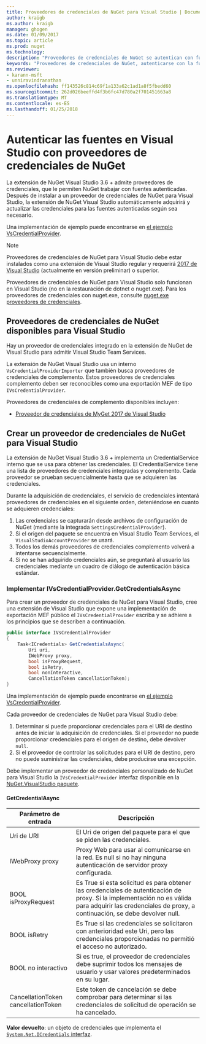 ```yaml
---
title: Proveedores de credenciales de NuGet para Visual Studio | Documentos de Microsoft
author: kraigb
ms.author: kraigb
manager: ghogen
ms.date: 01/09/2017
ms.topic: article
ms.prod: nuget
ms.technology: 
description: "Proveedores de credenciales de NuGet se autentican con fuentes de distribución al implementar la interfaz IVsCredentialProvider en una extensión de Visual Studio."
keywords: "Proveedores de credenciales de NuGet, autenticarse con la fuente, autenticar mediante la Galería de extensión de visual studio de NuGet"
ms.reviewer:
- karann-msft
- unniravindranathan
ms.openlocfilehash: ff143526c814c69f1a133a62c1ad1a8f5fbedd60
ms.sourcegitcommit: 262d026beeffd4f3b6fc47d780a2f701451663a8
ms.translationtype: MT
ms.contentlocale: es-ES
ms.lasthandoff: 01/25/2018
---
```

# <a name="authenticating-feeds-in-visual-studio-with-nuget-credential-providers"></a>Autenticar las fuentes en Visual Studio con proveedores de credenciales de NuGet

La extensión de NuGet Visual Studio 3.6 + admite proveedores de credenciales, que le permiten NuGet trabajar con fuentes autenticadas.
Después de instalar a un proveedor de credenciales de NuGet para Visual Studio, la extensión de NuGet Visual Studio automáticamente adquirirá y actualizar las credenciales para las fuentes autenticadas según sea necesario.

Una implementación de ejemplo puede encontrarse en [el ejemplo VsCredentialProvider](https://github.com/NuGet/Samples/tree/master/VsCredentialProvider).

> [!Note]
> Proveedores de credenciales de NuGet para Visual Studio debe estar instalados como una extensión de Visual Studio regular y requerirá [2017 de Visual Studio](https://aka.ms/vs/15/preview/vs_enterprise) (actualmente en versión preliminar) o superior.
>
> Proveedores de credenciales de NuGet para Visual Studio solo funcionan en Visual Studio (no en la restauración de dotnet o nuget.exe). Para los proveedores de credenciales con nuget.exe, consulte [nuget.exe proveedores de credenciales](nuget-exe-Credential-providers.md).

## <a name="available-nuget-credential-providers-for-visual-studio"></a>Proveedores de credenciales de NuGet disponibles para Visual Studio

Hay un proveedor de credenciales integrado en la extensión de NuGet de Visual Studio para admitir Visual Studio Team Services.

La extensión de NuGet Visual Studio usa un interno `VsCredentialProviderImporter` que también busca proveedores de credenciales de complemento. Estos proveedores de credenciales complemento deben ser reconocibles como una exportación MEF de tipo `IVsCredentialProvider`.

Proveedores de credenciales de complemento disponibles incluyen:

- [Proveedor de credenciales de MyGet 2017 de Visual Studio](http://docs.myget.org/docs/reference/credential-provider-for-visual-studio)

## <a name="creating-a-nuget-credential-provider-for-visual-studio"></a>Crear un proveedor de credenciales de NuGet para Visual Studio

La extensión de NuGet Visual Studio 3.6 + implementa un CredentialService interno que se usa para obtener las credenciales. El CredentialService tiene una lista de proveedores de credenciales integradas y complemento. Cada proveedor se prueban secuencialmente hasta que se adquieren las credenciales.

Durante la adquisición de credenciales, el servicio de credenciales intentará proveedores de credenciales en el siguiente orden, deteniéndose en cuanto se adquieren credenciales:

1. Las credenciales se capturarán desde archivos de configuración de NuGet (mediante la integrada `SettingsCredentialProvider`).
1. Si el origen del paquete se encuentra en Visual Studio Team Services, el `VisualStudioAccountProvider` se usará.
1. Todos los demás proveedores de credenciales complemento volverá a intentarse secuencialmente.
1. Si no se han adquirido credenciales aún, se preguntará al usuario las credenciales mediante un cuadro de diálogo de autenticación básica estándar.

### <a name="implementing-ivscredentialprovidergetcredentialsasync"></a>Implementar IVsCredentialProvider.GetCredentialsAsync

Para crear un proveedor de credenciales de NuGet para Visual Studio, cree una extensión de Visual Studio que expone una implementación de exportación MEF público el `IVsCredentialProvider` escriba y se adhiere a los principios que se describen a continuación.

```cs
public interface IVsCredentialProvider
{
    Task<ICredentials> GetCredentialsAsync(
        Uri uri,
        IWebProxy proxy,
        bool isProxyRequest,
        bool isRetry,
        bool nonInteractive,
        CancellationToken cancellationToken);
}
```

Una implementación de ejemplo puede encontrarse en [el ejemplo VsCredentialProvider](https://github.com/NuGet/Samples/tree/master/VsCredentialProvider).

Cada proveedor de credenciales de NuGet para Visual Studio debe:

1. Determinar si puede proporcionar credenciales para el URI de destino antes de iniciar la adquisición de credenciales. Si el proveedor no puede proporcionar credenciales para el origen de destino, debe devolver `null`.
1. Si el proveedor de controlar las solicitudes para el URI de destino, pero no puede suministrar las credenciales, debe producirse una excepción.

Debe implementar un proveedor de credenciales personalizado de NuGet para Visual Studio la `IVsCredentialProvider` interfaz disponible en la [NuGet.VisualStudio paquete](https://www.nuget.org/packages/NuGet.VisualStudio/).

#### <a name="getcredentialasync"></a>GetCredentialAsync

| Parámetro de entrada |Descripción|
| ----------------|-----------|
| Uri de URI | El Uri de origen del paquete para el que se piden las credenciales.|
| IWebProxy proxy | Proxy Web para usar al comunicarse en la red. Es null si no hay ninguna autenticación de servidor proxy configurada. |
| BOOL isProxyRequest | Es True si esta solicitud es para obtener las credenciales de autenticación de proxy. Si la implementación no es válida para adquirir las credenciales de proxy, a continuación, se debe devolver null. |
| BOOL isRetry | Es True si las credenciales se solicitaron con anterioridad este Uri, pero las credenciales proporcionadas no permitió el acceso no autorizado. |
| BOOL no interactivo | Si es true, el proveedor de credenciales debe suprimir todos los mensajes de usuario y usar valores predeterminados en su lugar. |
| CancellationToken cancellationToken | Este token de cancelación se debe comprobar para determinar si las credenciales de solicitud de operación se ha cancelado. |

**Valor devuelto**: un objeto de credenciales que implementa el [ `System.Net.ICredentials` interfaz](/dotnet/api/system.net.icredentials?view=netstandard-2.0).
